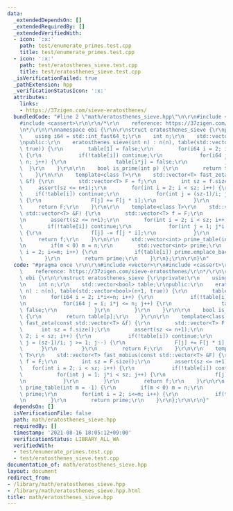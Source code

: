 ```yaml
---
data:
  _extendedDependsOn: []
  _extendedRequiredBy: []
  _extendedVerifiedWith:
  - icon: ':x:'
    path: test/enumerate_primes.test.cpp
    title: test/enumerate_primes.test.cpp
  - icon: ':x:'
    path: test/eratosthenes_sieve.test.cpp
    title: test/eratosthenes_sieve.test.cpp
  _isVerificationFailed: true
  _pathExtension: hpp
  _verificationStatusIcon: ':x:'
  attributes:
    links:
    - https://37zigen.com/sieve-eratosthenes/
  bundledCode: "#line 2 \"math/eratosthenes_sieve.hpp\"\n\r\n#include <vector>\r\n\
    #include <cassert>\r\n\r\n/*\r\n    reference: https://37zigen.com/sieve-eratosthenes/\r\
    \n*/\r\n\r\nnamespace ebi {\r\n\r\nstruct eratosthenes_sieve {\r\nprivate:\r\n\
    \    using i64 = std::int_fast64_t;\r\n    int n;\r\n    std::vector<bool> table;\r\
    \npublic:\r\n    eratosthenes_sieve(int n) : n(n), table(std::vector<bool>(n+1,\
    \ true)) {\r\n        table[1] = false;\r\n        for(i64 i = 2; i*i<=n; i++)\
    \ {\r\n            if(!table[i]) continue;\r\n            for(i64 j = i; i*j <=\
    \ n; j++) {\r\n                table[i*j] = false;\r\n            }\r\n      \
    \  }\r\n    }\r\n\r\n    bool is_prime(int p) {\r\n        return table[p];\r\n\
    \    }\r\n\r\n    template<class T>\r\n    std::vector<T> fast_zeta(const std::vector<T>\
    \ &f) {\r\n        std::vector<T> F = f;\r\n        int sz = f.size();\r\n   \
    \     assert(sz <= n+1);\r\n        for(int i = 2; i < sz; i++) {\r\n        \
    \    if(!table[i]) continue;\r\n            for(int j = (sz-1)/i; j >= 1; j--)\
    \ {\r\n                F[j] += F[j * i];\r\n            }\r\n        }\r\n   \
    \     return F;\r\n    }\r\n\r\n    template<class T>\r\n    std::vector<T> fast_mobius(const\
    \ std::vector<T> &F) {\r\n        std::vector<T> f = F;\r\n        int sz = F.size();\r\
    \n        assert(sz <= n+1);\r\n        for(int i = 2; i < sz; i++) {\r\n    \
    \        if(!table[i]) continue;\r\n            for(int j = 1; j*i < sz; j++)\
    \ {\r\n                f[j] -= f[j * i];\r\n            }\r\n        }\r\n   \
    \     return f;\r\n    }\r\n\r\n    std::vector<int> prime_table(int m = -1) {\r\
    \n        if(m < 0) m = n;\r\n        std::vector<int> prime;\r\n        for(int\
    \ i = 2; i<=m; i++) {\r\n            if(table[i]) prime.emplace_back(i);\r\n \
    \       }\r\n        return prime;\r\n    }\r\n};\r\n\r\n}\n"
  code: "#pragma once \r\n\r\n#include <vector>\r\n#include <cassert>\r\n\r\n/*\r\n\
    \    reference: https://37zigen.com/sieve-eratosthenes/\r\n*/\r\n\r\nnamespace\
    \ ebi {\r\n\r\nstruct eratosthenes_sieve {\r\nprivate:\r\n    using i64 = std::int_fast64_t;\r\
    \n    int n;\r\n    std::vector<bool> table;\r\npublic:\r\n    eratosthenes_sieve(int\
    \ n) : n(n), table(std::vector<bool>(n+1, true)) {\r\n        table[1] = false;\r\
    \n        for(i64 i = 2; i*i<=n; i++) {\r\n            if(!table[i]) continue;\r\
    \n            for(i64 j = i; i*j <= n; j++) {\r\n                table[i*j] =\
    \ false;\r\n            }\r\n        }\r\n    }\r\n\r\n    bool is_prime(int p)\
    \ {\r\n        return table[p];\r\n    }\r\n\r\n    template<class T>\r\n    std::vector<T>\
    \ fast_zeta(const std::vector<T> &f) {\r\n        std::vector<T> F = f;\r\n  \
    \      int sz = f.size();\r\n        assert(sz <= n+1);\r\n        for(int i =\
    \ 2; i < sz; i++) {\r\n            if(!table[i]) continue;\r\n            for(int\
    \ j = (sz-1)/i; j >= 1; j--) {\r\n                F[j] += F[j * i];\r\n      \
    \      }\r\n        }\r\n        return F;\r\n    }\r\n\r\n    template<class\
    \ T>\r\n    std::vector<T> fast_mobius(const std::vector<T> &F) {\r\n        std::vector<T>\
    \ f = F;\r\n        int sz = F.size();\r\n        assert(sz <= n+1);\r\n     \
    \   for(int i = 2; i < sz; i++) {\r\n            if(!table[i]) continue;\r\n \
    \           for(int j = 1; j*i < sz; j++) {\r\n                f[j] -= f[j * i];\r\
    \n            }\r\n        }\r\n        return f;\r\n    }\r\n\r\n    std::vector<int>\
    \ prime_table(int m = -1) {\r\n        if(m < 0) m = n;\r\n        std::vector<int>\
    \ prime;\r\n        for(int i = 2; i<=m; i++) {\r\n            if(table[i]) prime.emplace_back(i);\r\
    \n        }\r\n        return prime;\r\n    }\r\n};\r\n\r\n}"
  dependsOn: []
  isVerificationFile: false
  path: math/eratosthenes_sieve.hpp
  requiredBy: []
  timestamp: '2021-08-16 18:05:12+09:00'
  verificationStatus: LIBRARY_ALL_WA
  verifiedWith:
  - test/enumerate_primes.test.cpp
  - test/eratosthenes_sieve.test.cpp
documentation_of: math/eratosthenes_sieve.hpp
layout: document
redirect_from:
- /library/math/eratosthenes_sieve.hpp
- /library/math/eratosthenes_sieve.hpp.html
title: math/eratosthenes_sieve.hpp
---
```

